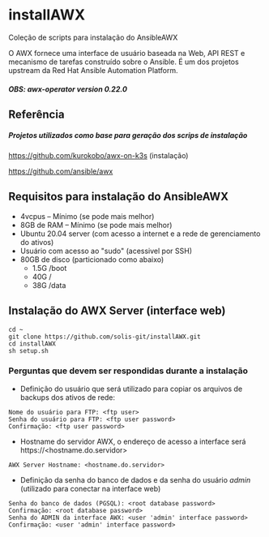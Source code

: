 # installAWX
Coleção de scripts para instalação do AnsibleAWX

O AWX fornece uma interface de usuário baseada na Web, API REST e mecanismo de tarefas construído sobre o Ansible.
É um dos projetos upstream da Red Hat Ansible Automation Platform.

##### OBS: awx-operator version 0.22.0

## Referência
##### Projetos utilizados como base para geração dos scrips de instalação

https://github.com/kurokobo/awx-on-k3s (instalação)

https://github.com/ansible/awx

## Requisitos para instalação do AnsibleAWX
- 4vcpus – Mínimo (se pode mais melhor)
- 8GB de RAM – Mínimo (se pode mais melhor)
- Ubuntu 20.04 server (com acesso a internet e a rede de gerenciamento do ativos)
- Usuário com acesso ao "sudo" (acessivel por SSH)
- 80GB de disco (particionado como abaixo)
	- 1.5G 	/boot
	- 40G	/
	- 38G	/data

## Instalação do AWX Server (interface web)
```
cd ~
git clone https://github.com/solis-git/installAWX.git
cd installAWX
sh setup.sh
```
### Perguntas que devem ser respondidas durante a instalação

- Definição do usuário que será utilizado para copiar os arquivos de backups dos ativos de rede:
```
Nome do usuário para FTP: <ftp user> 
Senha do usuário para FTP: <ftp user password>
Confirmação: <ftp user password>
```
- Hostname do servidor AWX, o endereço de acesso a interface será https://<hostname.do.servidor>
```
AWX Server Hostname: <hostname.do.servidor>
```
- Definição da senha do banco de dados e da senha do usuário *admin* (utilizado para conectar na interface web)
```
Senha do banco de dados (PGSQL): <root database password>
Confirmação: <root database password>
Senha do ADMIN da interface AWX: <user 'admin' interface password>
Confirmação: <user 'admin' interface password>
```
